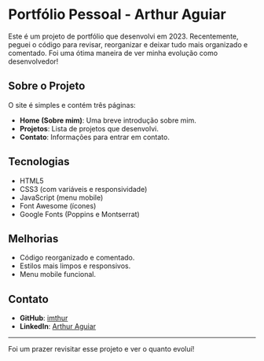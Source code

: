 # Portfólio Pessoal - Arthur Aguiar

Este é um projeto de portfólio que desenvolvi em 2023. Recentemente, peguei o código para revisar, reorganizar e deixar tudo mais organizado e comentado. Foi uma ótima maneira de ver minha evolução como desenvolvedor!

## Sobre o Projeto

O site é simples e contém três páginas:

- **Home (Sobre mim)**: Uma breve introdução sobre mim.
- **Projetos**: Lista de projetos que desenvolvi.
- **Contato**: Informações para entrar em contato.

## Tecnologias

- HTML5
- CSS3 (com variáveis e responsividade)
- JavaScript (menu mobile)
- Font Awesome (ícones)
- Google Fonts (Poppins e Montserrat)

## Melhorias

- Código reorganizado e comentado.
- Estilos mais limpos e responsivos.
- Menu mobile funcional.

## Contato

- **GitHub**: [imthur](https://github.com/imthur)
- **LinkedIn**: [Arthur Aguiar](https://www.linkedin.com/in/arthuraguiar8708/)

---

Foi um prazer revisitar esse projeto e ver o quanto evoluí!